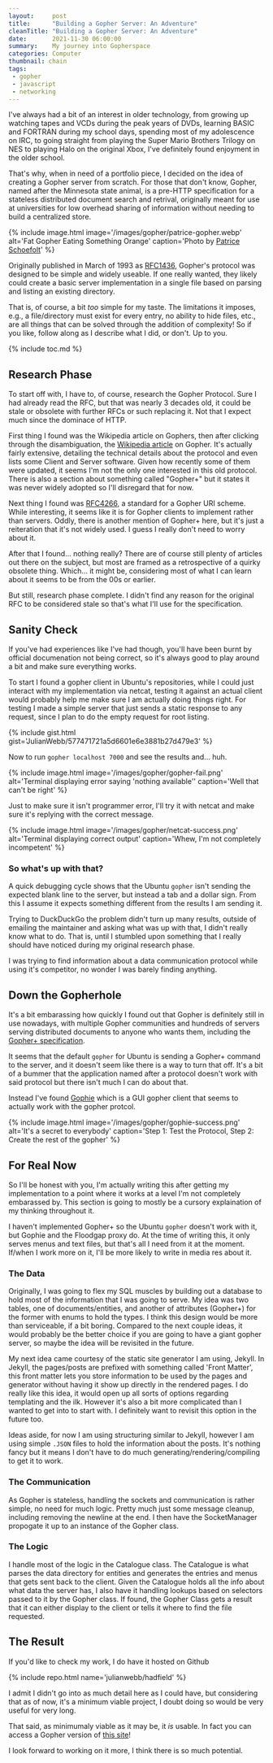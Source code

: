 ```yaml
---
layout:     post
title:      "Building a Gopher Server: An Adventure"
cleanTitle: "Building a Gopher Server: An Adventure"
date:       2021-11-30 06:00:00
summary:    My journey into Gopherspace
categories: Computer
thumbnail: chain
tags:
 - gopher
 - javascript
 - networking
---
```


I've always had a bit of an interest in older technology, from growing up watching tapes and VCDs during the peak years of DVDs, learning BASIC and FORTRAN during my school days, spending most of my adolescence on IRC, to going straight from playing the Super Mario Brothers Trilogy on NES to playing Halo on the original Xbox, I've definitely found enjoyment in the older school.

That's why, when in need of a portfolio piece, I decided on the idea of creating a Gopher server from scratch. For those that don't know, Gopher, named after the Minnesota state animal, is a pre-HTTP specification for a stateless distributed document search and retrival, originally meant for use at universities for low overhead sharing of information without needing to build a centralized store.

{% include image.html image='/images/gopher/patrice-gopher.webp' alt='Fat Gopher Eating Something Orange' caption='Photo by <a href="https://www.pexels.com/@sunny67">Patrice Schoefolt</a>' %}

Originally published in March of 1993 as [RFC1436](https://datatracker.ietf.org/doc/html/rfc1436), Gopher's protocol was designed to be simple and widely useable. If one really wanted, they likely could create a basic server implementation in a single file based on parsing and listing an existing directory.

That is, of course, a bit *too* simple for my taste. The limitations it imposes, e.g., a file/directory must exist for every entry, no ability to hide files, etc., are all things that can be solved through the addition of complexity! So if you like, follow along as I describe what I did, or don't. Up to you.

{% include toc.md %}

## Research Phase

To start off with, I have to, of course, research the Gopher Protocol. Sure I had already read the RFC, but that was nearly 3 decades old, it could be stale or obsolete with further RFCs or such replacing it. Not that I expect much since the dominace of HTTP.

First thing I found was the Wikipedia article on Gophers, then after clicking through the disambiguation, the [Wikipedia article](https://en.wikipedia.org/wiki/Gopher_(protocol)) on Gopher. It's actually fairly extensive, detailing the technical details about the protocol and even lists some Client and Server software. Given how recently some of them were updated, it seems I'm not the only one interested in this old protocol. There is also a section about something called "Gopher+" but it states it was never widely adopted so I'll disregard that for now.

Next thing I found was [RFC4266](https://datatracker.ietf.org/doc/rfc4266/), a standard for a Gopher URI scheme. While interesting, it seems like it is for Gopher clients to implement rather than servers. Oddly, there is another mention of Gopher+ here, but it's just a reiteration that it's not widely used. I guess I really don't need to worry about it.

After that I found... nothing really? There are of course still plenty of articles out there on the subject, but most are framed as a retrospective of a quirky obsolete thing. Which... it might be, considering most of what I can learn about it seems to be from the 00s or earlier.

But still, research phase complete. I didn't find any reason for the original RFC to be considered stale so that's what I'll use for the specification.

## Sanity Check

If you've had experiences like I've had though, you'll have been burnt by official documenation not being correct, so it's always good to play around a bit and make sure everything works.

To start I found a gopher client in Ubuntu's repositories, while I could just interact with my implementation via netcat, testing it against an actual client would probably help me make sure I am actually doing things right. For testing I made a simple server that just sends a static response to any request, since I plan to do the empty request for root listing.

{% include gist.html gist='JulianWebb/577471721a5d6601e6e3881b27d479e3' %}

Now to run `gopher localhost 7000` and see the results and... huh.

{% include image.html image='/images/gopher/gopher-fail.png' alt='Terminal displaying error saying \'nothing available\'' caption='Well that can\'t be right' %}

Just to make sure it isn't programmer error, I'll try it with netcat and make sure it's replying with the correct message.

{% include image.html image='/images/gopher/netcat-success.png' alt='Terminal displaying correct output' caption='Whew, I\'m not completely incompetent' %}

### So what's up with that?

A quick debugging cycle shows that the Ubuntu `gopher` isn't sending the expected blank line to the server, but instead a tab and a dollar sign. From this I assume it expects something different from the results I am sending it.

Trying to DuckDuckGo the problem didn't turn up many results, outside of emailing the maintainer and asking what was up with that, I didn't really know what to do. That is, until I stumbled upon something that I really should have noticed during my original research phase.

I was trying to find information about a data communication protocol while using it's competitor, no wonder I was barely finding anything.

## Down the Gopherhole

It's a bit embarassing how quickly I found out that Gopher is definitely still in use nowadays, with multiple Gopher communities and hundreds of servers serving distributed documents to anyone who wants them, including the [Gopher+ specification](gopher://gopher.floodgap.com:70/0/gopher/tech/gopherplus.txt).

It seems that the default `gopher` for Ubuntu is sending a Gopher+ command to the server, and it doesn't seem like there is a way to turn that off. It's a bit of a bummer that the application named after a protocol doesn't work with said protocol but there isn't much I can do about that.

Instead I've found [Gophie](https://gophie.org/) which is a GUI gopher client that seems to actually work with the gopher protcol.

{% include image.html image='/images/gopher/gophie-success.png' alt='It\'s a secret to everybody' caption='Step 1: Test the Protocol, Step 2: Create the rest of the gopher' %}

## For Real Now

So I'll be honest with you, I'm actually writing this after getting my implementation to a point where it works at a level I'm not completely embarassed by. This section is going to mostly be a cursory explaination of my thinking throughout it.

I haven't implemented Gopher+ so the Ubuntu `gopher` doesn't work with it, but Gophie and the Floodgap proxy do. At the time of writing this, it only serves menus and text files, but that's all I need from it at the moment. If/when I work more on it, I'll be more likely to write in media res about it.

### The Data

Originally, I was going to flex my SQL muscles by building out a database to hold most of the information that I was going to serve. My idea was two tables, one of documents/entities, and another of attributes (Gopher+) for the former with enums to hold the types. I think this design would be more than serviceable, if a bit boring. Compared to the next couple ideas, it would probably be the better choice if you are going to have a giant gopher server, so maybe the idea will be revisited in the future.

My next idea came courtesy of the static site generator I am using, Jekyll. In Jekyll, the pages/posts are prefixed with something called 'Front Matter', this front matter lets you store information to be used by the pages and generator without having it show up directly in the rendered pages. I do really like this idea, it would open up all sorts of options regarding templating and the ilk. However it's also a bit more complicated than I wanted to get into to start with. I definitely want to revisit this option in the future too.

Ideas aside, for now I am using structuring similar to Jekyll, however I am using simple `.JSON` files to hold the information about the posts. It's nothing fancy but it means I don't have to do much generating/rendering/compiling to get it to work.


### The Communication

As Gopher is stateless, handling the sockets and communication is rather simple, no need for much logic. Pretty much just some message cleanup, including removing the newline at the end. I then have the SocketManager propogate it up to an instance of the Gopher class.

### The Logic

I handle most of the logic in the Catalogue class. The Catalogue is what parses the data directory for entities and generates the entries and menus that gets sent back to the client. Given the Catalogue holds all the info about what data the server has, I also have it handling lookups based on selectors passed to it by the Gopher class. If found, the Gopher Class gets a result that it can either display to the client or tells it where to find the file requested.

## The Result

If you'd like to check my work, I do have it hosted on Github

{% include repo.html name='julianwebb/hadfield' %}

I admit I didn't go into as much detail here as I could have, but considering that as of now, it's a minimum viable project, I doubt doing so would be very useful for very long. 

That said, as minimumaly viable as it may be, it *is* usable. In fact you can access a Gopher version of [this site](gopher://julianwebb.ca/)!

I look forward to working on it more, I think there is so much potential.